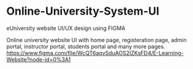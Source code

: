 # Online-University-System-UI
eUniversity website UI/UX design using FIGMA

Online university website UI with home page, registeration page, admin portal, instructor portal, students portal and many more pages.
https://www.figma.com/file/WcQT6aqvSduAOS2IZKsFD4/E-Learning-Website?node-id=0%3A1
